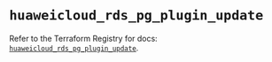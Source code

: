 # `huaweicloud_rds_pg_plugin_update`

Refer to the Terraform Registry for docs: [`huaweicloud_rds_pg_plugin_update`](https://registry.terraform.io/providers/huaweicloud/huaweicloud/1.71.1/docs/resources/rds_pg_plugin_update).
